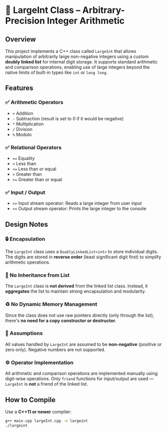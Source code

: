 # 📘 LargeInt Class – Arbitrary-Precision Integer Arithmetic

## Overview

This project implements a C++ class called `LargeInt` that allows manipulation of arbitrarily large non-negative integers using a custom **doubly linked list** for internal digit storage. It supports standard arithmetic and comparison operations, enabling use of large integers beyond the native limits of built-in types like `int` or `long long`.

## Features

### ✅ Arithmetic Operators

- `+` Addition  
- `-` Subtraction (result is set to 0 if it would be negative)  
- `*` Multiplication  
- `/` Division  
- `%` Modulo  

### ✅ Relational Operators

- `==` Equality  
- `<` Less than  
- `<=` Less than or equal  
- `>` Greater than  
- `>=` Greater than or equal  

### ✅ Input / Output

- `>>` Input stream operator: Reads a large integer from user input  
- `<<` Output stream operator: Prints the large integer to the console  

## Design Notes

### 🔒 Encapsulation

The `LargeInt` class uses a `DoublyLinkedList<int>` to store individual digits. The digits are stored in **reverse order** (least significant digit first) to simplify arithmetic operations.

### 🚫 No Inheritance from List

The `LargeInt` class is **not derived** from the linked list class. Instead, it **aggregates** the list to maintain strong encapsulation and modularity.

### ♻️ No Dynamic Memory Management

Since the class does not use raw pointers directly (only through the list), there's **no need for a copy constructor or destructor**.

### 📝 Assumptions

All values handled by `LargeInt` are assumed to be **non-negative** (positive or zero only). Negative numbers are not supported.

### ⚙️ Operator Implementation

All arithmetic and comparison operations are implemented manually using digit-wise operations. Only `friend` functions for input/output are used — `LargeInt` is **not** a friend of the linked list.

## How to Compile

Use a **C++11 or newer** compiler:

```bash
g++ main.cpp largeInt.cpp -o largeint
./largeint
